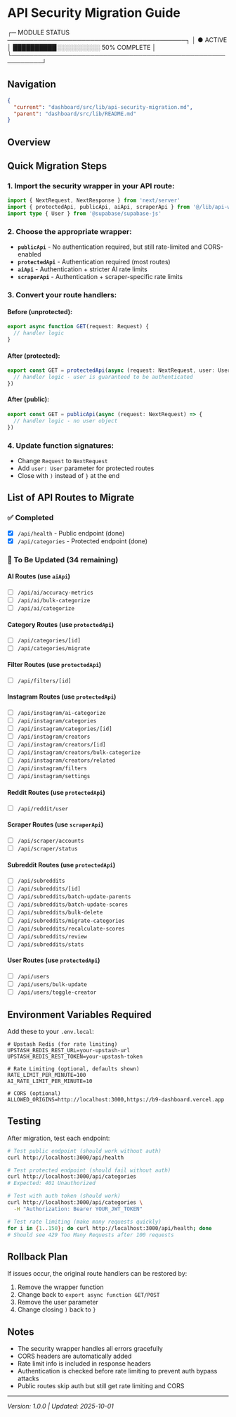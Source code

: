# API Security Migration Guide

┌─ MODULE STATUS ─────────────────────────────────────────┐
│ ● ACTIVE    │ ██████████░░░░░░░░░░ 50% COMPLETE       │
└─────────────────────────────────────────────────────────┘

## Navigation

```json
{
  "current": "dashboard/src/lib/api-security-migration.md",
  "parent": "dashboard/src/lib/README.md"
}
```

## Overview

## Quick Migration Steps

### 1. Import the security wrapper in your API route:

```typescript
import { NextRequest, NextResponse } from 'next/server'
import { protectedApi, publicApi, aiApi, scraperApi } from '@/lib/api-wrapper'
import type { User } from '@supabase/supabase-js'
```

### 2. Choose the appropriate wrapper:

- **`publicApi`** - No authentication required, but still rate-limited and CORS-enabled
- **`protectedApi`** - Authentication required (most routes)
- **`aiApi`** - Authentication + stricter AI rate limits
- **`scraperApi`** - Authentication + scraper-specific rate limits

### 3. Convert your route handlers:

#### Before (unprotected):
```typescript
export async function GET(request: Request) {
  // handler logic
}
```

#### After (protected):
```typescript
export const GET = protectedApi(async (request: NextRequest, user: User) => {
  // handler logic - user is guaranteed to be authenticated
})
```

#### After (public):
```typescript
export const GET = publicApi(async (request: NextRequest) => {
  // handler logic - no user object
})
```

### 4. Update function signatures:

- Change `Request` to `NextRequest`
- Add `user: User` parameter for protected routes
- Close with `)` instead of `}` at the end

## List of API Routes to Migrate

### ✅ Completed
- [x] `/api/health` - Public endpoint (done)
- [x] `/api/categories` - Protected endpoint (done)

### 🔄 To Be Updated (34 remaining)

#### AI Routes (use `aiApi`)
- [ ] `/api/ai/accuracy-metrics`
- [ ] `/api/ai/bulk-categorize`
- [ ] `/api/ai/categorize`

#### Category Routes (use `protectedApi`)
- [ ] `/api/categories/[id]`
- [ ] `/api/categories/migrate`

#### Filter Routes (use `protectedApi`)
- [ ] `/api/filters/[id]`

#### Instagram Routes (use `protectedApi`)
- [ ] `/api/instagram/ai-categorize`
- [ ] `/api/instagram/categories`
- [ ] `/api/instagram/categories/[id]`
- [ ] `/api/instagram/creators`
- [ ] `/api/instagram/creators/[id]`
- [ ] `/api/instagram/creators/bulk-categorize`
- [ ] `/api/instagram/creators/related`
- [ ] `/api/instagram/filters`
- [ ] `/api/instagram/settings`

#### Reddit Routes (use `protectedApi`)
- [ ] `/api/reddit/user`

#### Scraper Routes (use `scraperApi`)
- [ ] `/api/scraper/accounts`
- [ ] `/api/scraper/status`

#### Subreddit Routes (use `protectedApi`)
- [ ] `/api/subreddits`
- [ ] `/api/subreddits/[id]`
- [ ] `/api/subreddits/batch-update-parents`
- [ ] `/api/subreddits/batch-update-scores`
- [ ] `/api/subreddits/bulk-delete`
- [ ] `/api/subreddits/migrate-categories`
- [ ] `/api/subreddits/recalculate-scores`
- [ ] `/api/subreddits/review`
- [ ] `/api/subreddits/stats`

#### User Routes (use `protectedApi`)
- [ ] `/api/users`
- [ ] `/api/users/bulk-update`
- [ ] `/api/users/toggle-creator`

## Environment Variables Required

Add these to your `.env.local`:

```env
# Upstash Redis (for rate limiting)
UPSTASH_REDIS_REST_URL=your-upstash-url
UPSTASH_REDIS_REST_TOKEN=your-upstash-token

# Rate Limiting (optional, defaults shown)
RATE_LIMIT_PER_MINUTE=100
AI_RATE_LIMIT_PER_MINUTE=10

# CORS (optional)
ALLOWED_ORIGINS=http://localhost:3000,https://b9-dashboard.vercel.app
```

## Testing

After migration, test each endpoint:

```bash
# Test public endpoint (should work without auth)
curl http://localhost:3000/api/health

# Test protected endpoint (should fail without auth)
curl http://localhost:3000/api/categories
# Expected: 401 Unauthorized

# Test with auth token (should work)
curl http://localhost:3000/api/categories \
  -H "Authorization: Bearer YOUR_JWT_TOKEN"

# Test rate limiting (make many requests quickly)
for i in {1..150}; do curl http://localhost:3000/api/health; done
# Should see 429 Too Many Requests after 100 requests
```

## Rollback Plan

If issues occur, the original route handlers can be restored by:
1. Remove the wrapper function
2. Change back to `export async function GET/POST`
3. Remove the user parameter
4. Change closing `)` back to `}`

## Notes

- The security wrapper handles all errors gracefully
- CORS headers are automatically added
- Rate limit info is included in response headers
- Authentication is checked before rate limiting to prevent auth bypass attacks
- Public routes skip auth but still get rate limiting and CORS

---

_Version: 1.0.0 | Updated: 2025-10-01_